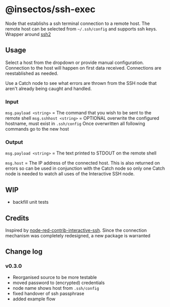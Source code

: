 # @insectos/ssh-exec

Node that establishs a ssh terminal connection to a remote host. The remote host can be selected from `~/.ssh/config` and supports ssh keys. Wrapper around [ssh2](https://www.npmjs.com/package/ssh2)

## Usage

Select a host from the dropdown or provide manual configuration. Connection to the host will happen on first data received. Connections are reestablished as needed.

Use a Catch node to see what errors are thrown from the SSH node that aren't already being caught and handled.

### Input

`msg.payload <string>` = The command that you wish to be sent to the remote shell
`msg.sshhost <string>` = OPTIONAL overwrite the configured hostname, must exist in `.ssh/config` Once overwritten all following commands go to the new host

### Output

`msg.payload <string>` = The text printed to STDOUT on the remote shell

`msg.host` = The IP address of the connected host. This is also returned on errors so can be used in conjunction with the Catch node so only one Catch node is needed to watch all uses of the Interactive SSH node.

## WIP

- backfill unit tests

## Credits

Inspired by [node-red-contrib-interactive-ssh](https://www.npmjs.com/package/node-red-contrib-interactive-ssh). Since the connection mechanism was completely redesigned, a new package is warranted

## Change log

### v0.3.0

- Reorganised source to be more testable
- moved password to (encrypted) credentials
- node name shows host from `.ssh/config`
- fixed handover of ssh passphrase
- added example flow

